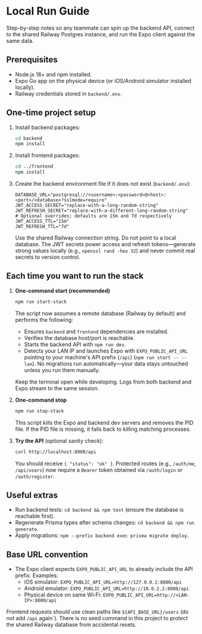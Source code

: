 # Local Run Guide

Step-by-step notes so any teammate can spin up the backend API, connect to the shared Railway Postgres instance, and run the Expo client against the same data.

## Prerequisites
- Node.js 18+ and npm installed.
- Expo Go app on the physical device (or iOS/Android simulator installed locally).
- Railway credentials stored in `backend/.env`.

## One-time project setup
1. Install backend packages:
   ```bash
   cd backend
   npm install
   ```
2. Install frontend packages:
   ```bash
   cd ../frontend
   npm install
   ```
3. Create the backend environment file if it does not exist (`backend/.env`):
   ```env
   DATABASE_URL="postgresql://<username>:<password>@<host>:<port>/<database>?sslmode=require"
   JWT_ACCESS_SECRET="replace-with-a-long-random-string"
   JWT_REFRESH_SECRET="replace-with-a-different-long-random-string"
   # Optional overrides; defaults are 15m and 7d respectively
   JWT_ACCESS_TTL="15m"
   JWT_REFRESH_TTL="7d"
   ```
   Use the shared Railway connection string. Do not point to a local database. The JWT secrets power access and refresh tokens—generate strong values locally (e.g., `openssl rand -hex 32`) and never commit real secrets to version control.

## Each time you want to run the stack
1. **One-command start (recommended)**
   ```bash
   npm run start-stack
   ```
   The script now assumes a remote database (Railway by default) and performs the following:
   - Ensures `backend` and `frontend` dependencies are installed.
   - Verifies the database host/port is reachable.
   - Starts the backend API with `npm run dev`.
   - Detects your LAN IP and launches Expo with `EXPO_PUBLIC_API_URL` pointing to your machine's API prefix (`/api`) (`npm run start -- --lan`).
   No migrations run automatically—your data stays untouched unless you run them manually.

   Keep the terminal open while developing. Logs from both backend and Expo stream to the same session.

2. **One-command stop**
   ```bash
   npm run stop-stack
   ```
   This script kills the Expo and backend dev servers and removes the PID file. If the PID file is missing, it falls back to killing matching processes.

3. **Try the API** (optional sanity check):
   ```bash
   curl http://localhost:8000/api
   ```
   You should receive `{ "status": "ok" }`. Protected routes (e.g., `/auth/me`, `/api/users`) now require a `Bearer` token obtained via `/auth/login` or `/auth/register`.

## Useful extras
- Run backend tests: `cd backend && npm test` (ensure the database is reachable first).
- Regenerate Prisma types after schema changes: `cd backend && npm run generate`.
- Apply migrations: `npm --prefix backend exec prisma migrate deploy`.

## Base URL convention

- The Expo client expects `EXPO_PUBLIC_API_URL` to already include the API prefix. Examples:
  - iOS simulator: `EXPO_PUBLIC_API_URL=http://127.0.0.1:8000/api`
  - Android emulator: `EXPO_PUBLIC_API_URL=http://10.0.2.2:8000/api`
  - Physical device on same Wi‑Fi: `EXPO_PUBLIC_API_URL=http://<LAN-IP>:8000/api`

Frontend requests should use clean paths like `${API_BASE_URL}/users` (do not add `/api` again`).
There is no seed command in this project to protect the shared Railway database from accidental resets.
